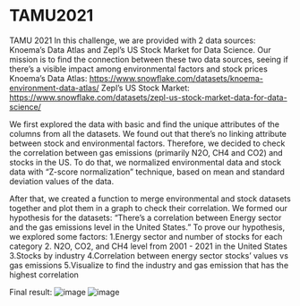 # TAMU2021
TAMU 2021 
In this challenge, we are provided with 2 data sources: Knoema’s Data Atlas and Zepl’s US Stock Market for Data Science. Our mission is to find the connection between these two data sources, seeing if there’s a visible impact among environmental factors and stock prices
Knoema’s Data Atlas: https://www.snowflake.com/datasets/knoema-environment-data-atlas/
Zepl’s US Stock Market: https://www.snowflake.com/datasets/zepl-us-stock-market-data-for-data-science/

We first explored the data with basic and find the unique attributes of the columns from all the datasets. We found out that there’s no linking attribute between stock and environmental factors. Therefore, we decided to check the correlation between gas emissions (primarily N2O, CH4 and CO2) and stocks in the US. To do that, we normalized environmental data and stock data with “Z-score normalization” technique, based on mean and standard deviation values of the data.
 
After that, we created a function to merge environmental and stock datasets together and plot them in a graph to check their correlation. We formed our hypothesis for the datasets: “There’s a correlation between Energy sector and the gas emissions level in the United States.”
To prove our hypothesis, we explored some factors:
1.Energy sector and number of stocks for each category
2. N2O, CO2, and CH4 level from 2001 - 2021 in the United States
3.Stocks by industry
4.Correlation between energy sector stocks’ values vs gas emissions
5.Visualize to find the industry and gas emission that has the highest correlation

Final result:
![image](https://user-images.githubusercontent.com/59891364/137635572-9ce42ef8-613a-4cbe-90d5-e78691284346.png)
![image](https://user-images.githubusercontent.com/59891364/137635575-289509b0-c0ef-4241-b804-6b2cd1de6534.png)
